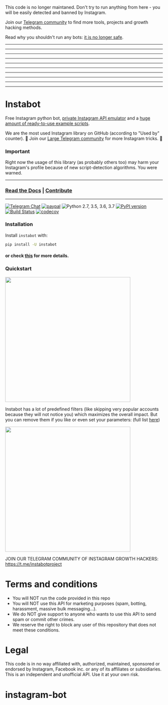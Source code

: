 This code is no longer maintaned. Don't try to run anything from here - you will be easily detected and banned by Instagram. 

Join our [Telegram community](https://t.me/instabotproject) to find more tools, projects and growth hacking methods.

Read why you shouldn't run any bots: [it is no longer safe](https://likeup.me/bots-are-dead/?utm_source=instabot-github-readme).

--------------------------
--------------------------
--------------------------
--------------------------
--------------------------
--------------------------
--------------------------
--------------------------
--------------------------
--------------------------














# Instabot

Free Instagram python bot, [private Instagram API emulator](https://github.com/instagrambot/instabot/tree/master/instabot/api) and a [huge amount of ready-to-use example scripts](https://github.com/instagrambot/instabot/tree/master/examples).

We are the most used Instagram library on GitHub (according to "Used by" counter). 🎉 Join our [Large Telegram community](https://t.me/instabotproject) for more Instagram tricks. 🚀


### Important

Right now the usage of this library (as probably others too) may harm your Instagram's profile because of new script-detection algorithms. You were warned.

---
### [Read the Docs](https://instagrambot.github.io/docs/) | [Contribute](https://github.com/instagrambot/docs/blob/master/CONTRIBUTING.md)
---

[![Telegram Chat](https://img.shields.io/badge/chat%20on-Telegram-blue.svg)](https://t.me/instabotproject)
[![paypal](https://img.shields.io/badge/Donate-PayPal-green.svg)](https://paypal.me/okhlopkov/10)
![Python 2.7, 3.5, 3.6, 3.7](https://img.shields.io/badge/python-2.7%2C%203.5%2C%203.6%2C%203.7-blue.svg)
[![PyPI version](https://badge.fury.io/py/instabot.svg)](https://badge.fury.io/py/instabot)
[![Build Status](https://travis-ci.org/instagrambot/instabot.svg?branch=master)](https://travis-ci.org/instagrambot/instabot)
[![codecov](https://codecov.io/gh/instagrambot/instabot/branch/master/graph/badge.svg)](https://codecov.io/gh/instagrambot/instabot)

### Installation
Install `instabot` with:
``` bash
pip install -U instabot
```

#### or check [this](https://instagrambot.github.io/docs/en/#installation) for more details.

### Quickstart

<img src="https://user-images.githubusercontent.com/5613295/62396780-b6441c80-b57c-11e9-89b0-931c159f0cab.png" width="400">

Instabot has a lot of predefined filters (like skipping very popular accounts because they will not notice you) which maximizes the overall impact. But you can remove them if you like or even set your parameters: (full list [here](https://github.com/instagrambot/instabot/blob/master/instabot/bot/bot.py#L86))

<img src="https://user-images.githubusercontent.com/5613295/62396777-b5ab8600-b57c-11e9-90a7-56b7294a9a6a.png" width="400">

JOIN OUR TELEGRAM COMMUNITY OF INSTAGRAM GROWTH HACKERS: https://t.me/instabotproject

# Terms and conditions
* You will NOT run the code provided in this repo
* You will NOT use this API for marketing purposes (spam, botting, harassment, massive bulk messaging...).
* We do NOT give support to anyone who wants to use this API to send spam or commit other crimes.
* We reserve the right to block any user of this repository that does not meet these conditions.

# Legal
This code is in no way affiliated with, authorized, maintained, sponsored or endorsed by Instagram, Facebook inc. or any of its affiliates or subsidiaries. This is an independent and unofficial API. Use it at your own risk.
# instagram-bot
